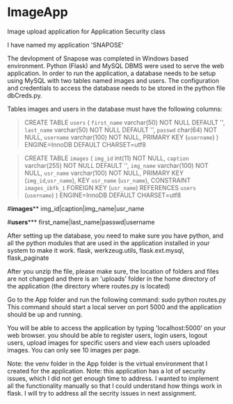 # ImageApp
Image upload application for Application Security class

I have named my application 'SNAPOSE'

The devlopment of Snapose was completed in Windows based environment. Python (Flask) and MySQL DBMS were used to serve the web application.
In order to run the application, a database needs to be setup using MySQL with two tables named images and users. The configuration and credentials to access the database needs to be stored in the python file dbCreds.py.
	
Tables images and users in the database must have the following columns:
 
 >CREATE TABLE `users` (
  `first_name` varchar(50) NOT NULL DEFAULT '',
  `last_name` varchar(50) NOT NULL DEFAULT '',
  `passwd` char(64) NOT NULL,
  `username` varchar(100) NOT NULL,
  PRIMARY KEY (`username`)
) ENGINE=InnoDB DEFAULT CHARSET=utf8

>CREATE TABLE `images` (
  `img_id` int(11) NOT NULL,
  `caption` varchar(255) NOT NULL DEFAULT '',
  `img_name` varchar(100) NOT NULL,
  `usr_name` varchar(100) NOT NULL,
  PRIMARY KEY (`img_id`,`usr_name`),
  KEY `usr_name` (`usr_name`),
  CONSTRAINT `images_ibfk_1` FOREIGN KEY (`usr_name`) REFERENCES `users` (`username`)
) ENGINE=InnoDB DEFAULT CHARSET=utf8


#************images**************
img_id|caption|img_name|usr_name

#**************users*****************
first_name|last_name|passwd|username 

After setting up the database, you need to make sure you have python, and all the python modules that are used in the application installed in your system to make it work.
flask, werkzeug.utils, flask.ext.mysql, flask_paginate

After you unzip the file, please make sure, the location of folders and files are not changed and there is an 'uploads' folder in the home directory of the application (the directory where routes.py is located)

Go to the App folder and run the following command:
	sudo python routes.py
This command should start a local server on port 5000 and the application should be up and running.

You will be able to access the application by typing 'localhost:5000' on your web browser.
you should be able to register users, login users, logout users, upload images for specific users and view each users uploaded images. You can only see 10 images per page.

Note: the venv folder in the App folder is the virtual environment that I created for the application.
Note: this application has a lot of security issues, which I did not get enough time to address. I wanted to implement all the functionality manually so that I could understand how things work in flask. I will try to address all the secrity issues in next assignment. 

